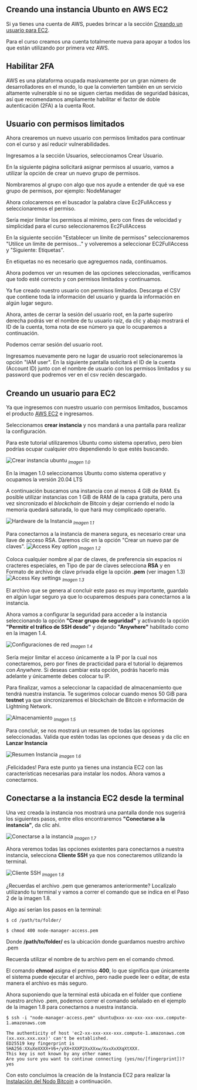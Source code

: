 Creando una instancia Ubunto en AWS EC2
---

Si ya tienes una cuenta de AWS, puedes brincar a la sección [Creando un usuario para EC2](#creando-un-usuario-para-ec2).

Para el curso creamos una cuenta totalmente nueva para apoyar a todos los que están utilizando por primera vez AWS.

## Habilitar 2FA
AWS es una plataforma ocupada masivamente por un gran número de desarrolladores en el mundo, lo que la convierten también en un servicio altamente vulnerable si no se siguen ciertas medidas de seguridad básicas, así que recomendamos ampliamente habilitar el factor de doble autenticación (2FA) a la cuenta Root.

## Usuario con permisos limitados

Ahora crearemos un nuevo usuario con permisos limitados para continuar con el curso y así reducir vulnerabilidades.

Ingresamos a la sección Usuarios, seleccionamos Crear Usuario.

En la siguiente página solicitará asignar permisos al usuario, vamos a utilizar la opción de crear un nuevo grupo de permisos.

Nombraremos al grupo con algo que nos ayude a entender de qué va ese grupo de permisos, por ejemplo: NodeManager

Ahora colocaremos en el buscador la palabra clave Ec2FullAccess y seleccionaremos el permiso.

Sería mejor limitar los permisos al mínimo, pero con fines de velocidad y simplicidad para el curso seleccionaremos Ec2FullAccess

En la siguiente sección "Establecer un límite de permisos" seleccionaremos "Utilice un límite de permisos…" y volveremos a seleccionar EC2FullAccess y "Siguiente: Etiquetas".

En etiquetas no es necesario que agreguemos nada, continuamos.

Ahora podemos ver un resumen de las opciones seleccionadas, verificamos que todo esté correcto y con permisos limitados y continuamos.

Ya fue creado nuestro usuario con permisos limitados. Descarga el CSV que contiene toda la información del usuario y guarda la información en algún lugar seguro.

Ahora, antes de cerrar la sesión del usuario root, en la parte superiro derecha podrás ver el nombre de tu usuario raíz, da clic y abajo mostrará el ID de la cuenta, toma nota de ese número ya que lo ocuparemos a continuación.

Podemos cerrar sesión del usuario root.

Ingresamos nuevamente pero ne lugar de usuario root selecionaremos la opción "IAM user". En la siguiente pantalla solicitará el ID de la cuenta (Account ID) junto con el nombre de usuario con los permisos limitados y su password que podremos ver en el csv recién descargado.

## Creando un usuario para EC2

Ya que ingresemos con nuestro usuario con permisos limitados, buscamos el producto [AWS EC2](https://aws.amazon.com/es/ec2/) e ingresamos.

Seleccionamos **crear instancia** y nos mandará a una pantalla para realizar la configuración.

Para este tutorial utilizaremos Ubuntu como sistema operativo, pero bien podrías ocupar cualquier otro dependiendo lo que estés buscando.

![Crear instancia ubuntu](assets/crear-instancia-1-ubuntu.png "Crear Instancia Ubuntu")
*<sub>Imagen 1.0</sub>*

En la imagen 1.0 seleccionamos Ubuntu como sistema operativo y ocupamos la versión 20.04 LTS

A continuación buscamos una instancia con al menos 4 GiB de RAM. Es posible utilizar instancias con 1 GiB de RAM de la capa gratuita, pero una vez sincronizado el *blockchain* de Bitcoin y dejar corriendo el nodo la memoria quedará saturada, lo que hará muy complicado operarlo.

![Hardware de la Instancia](assets/crear-instancia-2-hardware.png "Hardware de la Instancia")
*<sub>Imagen 1.1</sub>*

Para conectarnos a la instancia de manera segura, es necesario crear una llave de acceso RSA. Daremos clic en la opción "Crear un nuevo par de claves".
![Access Key option](assets/crear-instancia-3-access-key-2.png "Clic a opción de clave")
*<sub>Imagen 1.2</sub>*

Coloca cualquier nombre al par de claves, de preferencia sin espacios ni cracteres especiales, en Tipo de par de claves selecciona **RSA** y en Formato de archivo de clave privada elige la opción **.pem** (ver imagen 1.3)
![Access Key settings](assets/crear-instancia-3-access-key.png "Opciones de Claves de Acceso")
*<sub>Imagen 1.3</sub>*

El archivo que se genera al concluír este paso es muy importante, guardalo en algún lugar seguro ya que lo ocuparemos después para conectarnos a la instancia.

Ahora vamos a configurar la seguridad para acceder a la instancia seleccionando la opción **"Crear grupo de seguridad"** y activando la opción **"Permitir el tráfico de SSH desde"** y dejando **"Anywhere"** habilitado como en la imagen 1.4.

![Configuraciones de red](assets/crear-instancia-4-seguridad.png "Configuraciones de red")
*<sub>Imagen 1.4</sub>*

Sería mejor limitar el acceso únicamente a la IP por la cual nos conectaremos, pero por fines de practicidad para el tutorial lo dejaremos con *Anywhere*. Si deseas cambiar esta opción, podrás hacerlo más adelante y únicamente debes colocar tu IP.

Para finalizar, vamos a seleccionar la capacidad de almacenamiento que tendrá nuestra instancia. Te sugerimos colocar cuando menos 50 GiB para **testnet** ya que sincronizaremos el blockchain de Bitcoin e información de Lightning Network.

![Almacenamiento](assets/crear-instancia-5-almacenamiento.png "Almacenamiento")
*<sub>Imagen 1.5</sub>*

Para concluir, se nos mostrará un resumen de todas las opciones seleccionadas. Valida que estén todas las opciones que deseas y da clic en **Lanzar Instancia** 

![Resumen Instancia](assets/crear-instancia-5-resumen.png "Resumen Instancia")
*<sub>Imagen 1.6</sub>*

¡Felicidades! Para este punto ya tienes una instancia EC2 con las características necesarias para instalar los nodos. Ahora vamos a conectarnos.

## Conectarse a la instancia EC2 desde la terminal

Una vez creada la instancia nos mostrará una pantalla donde nos sugerirá los siguientes pasos, entre ellos encontraremos **"Conectarse a la instancia"**, da clic ahí.

![Conectarse a la instancia](assets/conetarse-1-connect.png "Conectarse a la instancia")
*<sub>Imagen 1.7</sub>*

Ahora veremos todas las opciones existentes para conectarnos a nuestra instancia, selecciona **Cliente SSH** ya que nos conectaremos utilizando la terminal.

![Cliente SSH](assets/conetarse-2-pantalla.png "Cliente SSH")
*<sub>Imagen 1.8</sub>*

¿Recuerdas el archivo .pem que generamos anteriormente? Localízalo utilizando tu terminal y vamos a correr el comando que se indica en el Paso 2 de la imagen 1.8.

Algo así serían los pasos en la terminal:

```
$ cd /path/to/folder/

$ chmod 400 node-manager-access.pem
```

Donde **/path/to/folder/** es la ubicación donde guardamos nuestro archivo .pem

Recuerda utilizar el nombre de tu archivo pem en el comando chmod. 

El comando **chmod** asigna el permiso **400**, lo que significa que únicamente el sistema puede ejecutar el archivo, pero nadie puede leer o editar, de esta manera el archivo es más seguro.

Ahora suponiendo que la terminal está ubicada en el folder que contiene nuestro archivo .pem, podemos correr el comando señalado en el ejemplo de la imagen 1.8 para conectarnos a nuestra instancia.

```
$ ssh -i "node-manager-access.pem" ubuntu@xxx-xx-xxx-xxx-xxx.compute-1.amazonaws.com

The authenticity of host 'ec2-xx-xxx-xxx-xxx.compute-1.amazonaws.com (xx.xxx.xxx.xxx)' can't be established.
ED25519 key fingerprint is SHA256:XXuXeXXXX+V6+/yXX+XXXP2XxXXxw/XxxXxXXqXtXXX.
This key is not known by any other names
Are you sure you want to continue connecting (yes/no/[fingerprint])? yes

```

Con esto concluimos la creación de la Instancia EC2 para realizar la [Instalación del Nodo Bitcoin](/3-instalacion-del-nodo-bitcoin.md) a continuación.
